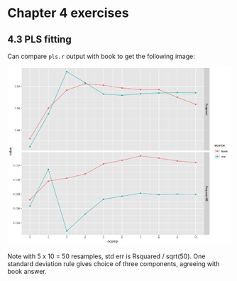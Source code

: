 # Chapter 4 exercises

## 4.3 PLS fitting

Can compare `pls.r` output with book to get the following image:

![pls](pls.png)

Note with 5 x 10 = 50 resamples, std err is Rsquared / sqrt(50). One standard deviation rule gives choice of three components, agreeing with book answer. 

